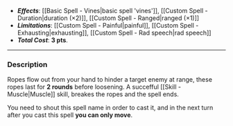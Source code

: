 - ***Effects***: [[Basic Spell - Vines|basic spell 'vines']], [[Custom Spell - Duration|duration (×2)]], [[Custom Spell - Ranged|ranged (×1)]]
- ***Limitations***: [[Custom Spell - Painful|painful]], [[Custom Spell - Exhausting|exhausting]], [[Custom Spell - Rad speech|rad speech]]
- ***Total Cost***: **3 pts**.
----
### Description
Ropes flow out from your hand to hinder a target enemy at range, these ropes last for **2 rounds** before loosening.
A succefful [[Skill - Muscle|Muscle]] skill, breakes the ropes and the spell ends.

You need to shout this spell name in order to cast it, and in the next turn after you cast this spell **you can only move**.

